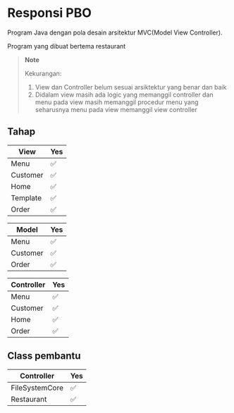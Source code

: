 # Responsi PBO
Program Java dengan pola desain arsitektur MVC(Model View Controller).

Program yang dibuat bertema restaurant

> **Note**
> 
> Kekurangan:
> 1. View dan Controller belum sesuai arsiktektur yang benar dan baik
> 2. Didalam view masih ada logic yang memanggil controller dan menu pada view masih memanggil procedur menu yang seharusnya menu pada view memanggil view controller
>

## Tahap
| View     |Yes|
|----------| ------------ |
| Menu     |✅|
| Customer |✅|
| Home     |✅|
| Template |✅|
| Order    |✅|

| Model    |Yes|
|----------| ------------- |
| Menu     |✅|
| Customer |✅|
| Order    |✅|

| Controller |Yes|
|------------| ------------- |
| Menu     |✅|
| Customer |✅|
| Home     |✅|
| Order    |✅|

## Class pembantu
| Controller     |Yes|
|----------------| ------------- |
| FileSystemCore |✅|
| Restaurant     |✅|



